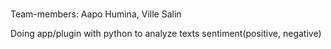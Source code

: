 # 
Team-members: Aapo Humina, Ville Salin

Doing app/plugin with python to analyze texts sentiment(positive, negative)
